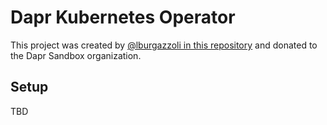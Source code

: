# Dapr Kubernetes Operator

This project was created by [@lburgazzoli in this repository](https://github.com/lburgazzoli/dapr-operator-ng) and donated to the Dapr Sandbox organization.

## Setup

TBD